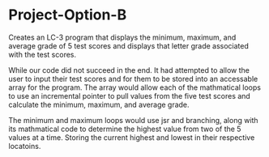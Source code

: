 # Project-Option-B
Creates an LC-3 program that displays the minimum, maximum, and average grade of 5 test scores and displays that letter grade associated with the test scores. 

While our code did not succeed in the end. It had attempted to allow the user to input their test scores and for them to be stored into an accessable array for the program. 
The array would allow each of the mathmatical loops to use an incremental pointer to pull values from the five test scores and calculate the minimum, maximum, and average grade. 

The minimum and maximum loops would use jsr and branching, along with its mathmatical code to determine the highest value from two of the 5 values at a time. 
Storing the current highest and lowest in their respective locatoins. 
